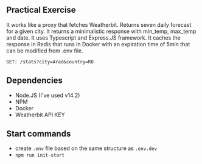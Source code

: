## Practical Exercise
It works like a proxy that fetches Weatherbit. Returns seven daily forecast for a given city. 
It returns a minimalistic response with min_temp, max_temp and date.
It uses Typescript and Express.JS framework.
It caches the response in Redis that runs in Docker with an expiration time of 5min that can be modified from .env file.

`GET: /stats?city=Arad&country=RO`

## Dependencies
- Node.JS (I've used v14.2)
- NPM
- Docker
- Weatherbit API KEY

## Start commands
- create `.env` file based on the same structure as `.env.dev`
- `npm run init-start`

